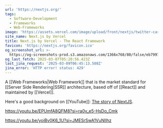 ```yaml
---
url: 'https://nextjs.org/'
tags:
  - Software-Development
  - Frameworks
  - Web-Frameworks
image: 'https://assets.vercel.com/image/upload/front/nextjs/twitter-card.png'
site_name: Next.js by Vercel
title: Next.js by Vercel - The React Framework
favicon: 'https://nextjs.org/favicon.ico'
og_screenshot_url: >-
  https://og-screenshots-prod.s3.amazonaws.com/1366x768/80/false/eb7997fa534a94dc3d8fee21cb75aa0b430b825be109834e4450033de1bbb555.jpeg
og_last_fetch: 2025-03-07T05:20:56.423Z
last_jina_request: '2025-03-09T06:45:13.508Z'
jina_error: 'HTTP error! status: 429'
---
```



A [[Web Frameworks|Web Framework]] that is the market standard for [[Server Side Rendering|SSR]] architecture, based off of [[React]] and maintained by [[Vercel]]. 

Here's a good background on [[YouTube]]: [The story of NextJS](https://youtu.be/BILxV_vrZO0?si=CMFamcWFfIRH1v1n).

https://youtu.be/EPUmfA8QFM8?si=ra0v_e5-HsDo_Cmk

https://youtu.be/yoiBv0K6_1U?si=JMESrSwA1VuNlIhz
